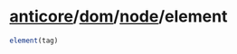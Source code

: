# [anticore](../../../#reference)/[dom](../../#reference)/[node](../#reference)/<a name="reference">element</a>

```js
element(tag)
```